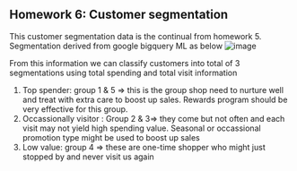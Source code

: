 ## Homework 6: Customer segmentation

This customer segmentation data is the continual from homework 5. Segmentation derived from google bigquery ML as below
![image](https://user-images.githubusercontent.com/77537240/121727499-30993c80-cb16-11eb-9c8c-379570f31f4f.png)

From this information we can classify customers into total of 3 segmentations using total spending and total visit information
1) Top spender: group 1 & 5 => this is the group shop need to nurture well and treat with extra care to boost up sales. Rewards program should be very effective for this group.
2) Occassionally visitor : Group 2 & 3=> they come but not often and each visit may not yield high spending value. Seasonal or occassional promotion type might be used to boost up sales
3) Low value: group 4 => these are one-time shopper who might just stopped by and never visit us again
